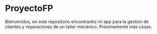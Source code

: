 # ProyectoFP

  Bienvenidos, en este repositorio encontraréis mi app para la gestión de clientes y reparaciones de un taller mecánico. Próximamente más cosas.
